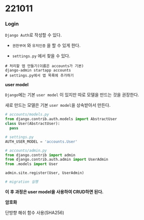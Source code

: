 # 221011

### Login

 `Django Auth`로 작성할 수 있다.

- `권한부여` 와 `유저인증` 을 할 수 있게 한다.

- `settings.py` 에서 찾을 수 있다.

```
# 처리할 앱 만들기(이름은 accounts가 기본)
django-admin startapp accounts 
# settings.py에서 앱 목록에 추가하기
```

**user model**

`Django`에는 기본 `user model` 이 있지만 따로 모델을 만드는 것을 권장한다.

새로 만드는 모델은 기본 `user model`을 상속받아서 만든다.

```python
# accounts/models.py
from django.contrib.auth.models import AbstractUser
class User(AbstractUser): 
  pass

# settings.py
AUTH_USER_MODEL = 'accounts.User'

# accounts/admin.py
from django.contrib import admin
from django.contrib.auth.admin import UserAdmin 
from .models import User

admin.site.register(User, UserAdmin)

# migration 실행
```

**이 후 과정은 user model을 사용하여 CRUD하면 된다.**

**암호화**

단방향 해쉬 함수 사용(SHA256)